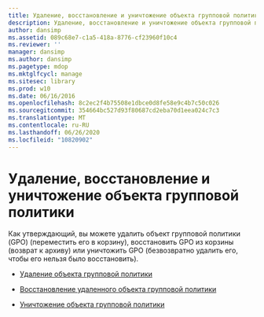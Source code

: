 ```yaml
---
title: Удаление, восстановление и уничтожение объекта групповой политики
description: Удаление, восстановление и уничтожение объекта групповой политики
author: dansimp
ms.assetid: 089c68e7-c1a5-418a-8776-cf23960f10c4
ms.reviewer: ''
manager: dansimp
ms.author: dansimp
ms.pagetype: mdop
ms.mktglfcycl: manage
ms.sitesec: library
ms.prod: w10
ms.date: 06/16/2016
ms.openlocfilehash: 8c2ec2f4b75508e1dbce0d8fe58e9c4b7c50c026
ms.sourcegitcommit: 354664bc527d93f80687cd2eba70d1eea024c7c3
ms.translationtype: MT
ms.contentlocale: ru-RU
ms.lasthandoff: 06/26/2020
ms.locfileid: "10820902"
---
```

# Удаление, восстановление и уничтожение объекта групповой политики


Как утверждающий, вы можете удалить объект групповой политики (GPO) (переместить его в корзину), восстановить GPO из корзины (возврат к архиву) или уничтожить GPO (безвозвратно удалить его, чтобы его нельзя было восстановить).

-   [Удаление объекта групповой политики](delete-a-gpo-approver.md)

-   [Восстановление удаленного объекта групповой политики](restore-a-deleted-gpo.md)

-   [Уничтожение объекта групповой политики](destroy-a-gpo.md)

 

 





